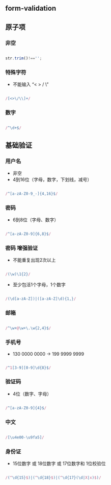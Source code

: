 ## form-validation

## 原子项

### 非空

```js

str.trim()!=='';

```

### 特殊字符

- 不能输入 “< > /  \”

```js

/[<>\/\\]+/

```

### 数字

```js

/^\d+$/

```



## 基础验证

### 用户名

- 非空
- 4到16位（字母，数字，下划线，减号）

```js

/^[a-zA-Z0-9_-]{4,16}$/

```


### 密码

- 6到8位（字母、数字）

```js

/^[a-zA-Z0-9]{6,8}$/

```

### 密码 增强验证

- 不能重复出现2次以上

```js

/(\w)\1{2}/

```


- 至少包活1个字母，1个数字

```js

/(\d[a-zA-Z])|([a-zA-Z]\d){1,}/

```



### 邮箱 


```js

/^\w+@\w+\.\w{2,4}$/

```



### 手机号

- 130 0000 0000 -> 199 9999 9999

```js

/^1[3-9][0-9]\d{8}$/

```

### 验证码

- 4位（数字、字母）

```js

/^[a-zA-Z0-9]{4}$/

```

### 中文

```js

/[\u4e00-\u9fa5]/

```

### 身份证

- 15位数字 或 18位数字 或 17位数字和 1位校验位
```js

/(^\d{15}$)|(^\d{18}$)|(^\d{17}(\d|X|x)$)/

```





